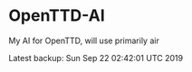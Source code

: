 # OpenTTD-AI
My AI for OpenTTD, will use primarily air

Latest backup: Sun Sep 22 02:42:01 UTC 2019
